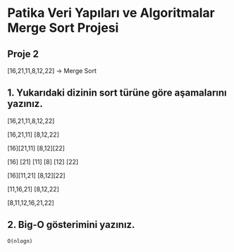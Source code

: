 # Patika Veri Yapıları ve Algoritmalar Merge Sort Projesi

## Proje 2
[16,21,11,8,12,22] -> Merge Sort

## 1. Yukarıdaki dizinin sort türüne göre aşamalarını yazınız.

[16,21,11,8,12,22]

[16,21,11] [8,12,22]

[16][21,11] [8,12][22]

[16] [21] [11] [8] [12] [22]

[16][11,21] [8,12][22]

[11,16,21] [8,12,22]

[8,11,12,16,21,22]


## 2. Big-O gösterimini yazınız.

``` O(nlogn) ``` <!-- 2^x=n x=logn -->


